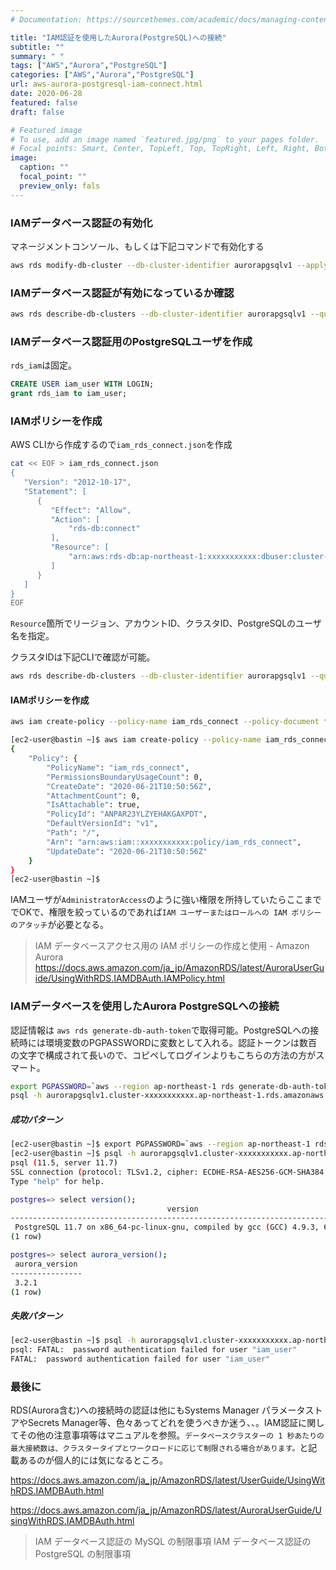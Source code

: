```yaml
---
# Documentation: https://sourcethemes.com/academic/docs/managing-content/

title: "IAM認証を使用したAurora(PostgreSQL)への接続"
subtitle: ""
summary: " "
tags: ["AWS","Aurora","PostgreSQL"]
categories: ["AWS","Aurora","PostgreSQL"]
url: aws-aurora-postgresql-iam-connect.html
date: 2020-06-28
featured: false
draft: false

# Featured image
# To use, add an image named `featured.jpg/png` to your pages folder.
# Focal points: Smart, Center, TopLeft, Top, TopRight, Left, Right, BottomLeft, Bottom, BottomRight.
image:
  caption: ""
  focal_point: ""
  preview_only: fals
---
```


### IAMデータベース認証の有効化

マネージメントコンソール、もしくは下記コマンドで有効化する

```sh
aws rds modify-db-cluster --db-cluster-identifier aurorapgsqlv1 --apply-immediately --enable-iam-database-authentication
```

### IAMデータベース認証が有効になっているか確認

```sh
aws rds describe-db-clusters --db-cluster-identifier aurorapgsqlv1 --query 'DBClusters[].[IAMDatabaseAuthenticationEnabled]' --output table
```

### IAMデータベース認証用のPostgreSQLユーザを作成

`rds_iam`は固定。

```sql
CREATE USER iam_user WITH LOGIN;
grant rds_iam to iam_user;
```

### IAMポリシーを作成

AWS CLIから作成するので`iam_rds_connect.json`を作成

```sh
cat << EOF > iam_rds_connect.json  
{
   "Version": "2012-10-17",
   "Statement": [
      {
         "Effect": "Allow",
         "Action": [
             "rds-db:connect"
         ],
         "Resource": [
             "arn:aws:rds-db:ap-northeast-1:xxxxxxxxxxx:dbuser:cluster-ALPQLYUXTQZEQ7M7F5UBRC7WTU/iam_user"
         ]
      }
   ]
}
EOF
```

`Resource`箇所でリージョン、アカウントID、クラスタID、PostgreSQLのユーザ名を指定。

クラスタIDは下記CLIで確認が可能。

```sh
aws rds describe-db-clusters --db-cluster-identifier aurorapgsqlv1 --query "DBClusters[0].[DbClusterResourceId]"
```

#### IAMポリシーを作成

```sh
aws iam create-policy --policy-name iam_rds_connect --policy-document file://iam_rds_connect.json 
```

```sh
[ec2-user@bastin ~]$ aws iam create-policy --policy-name iam_rds_connect --policy-document file://iam_rds_connect.json 
{
    "Policy": {
        "PolicyName": "iam_rds_connect", 
        "PermissionsBoundaryUsageCount": 0, 
        "CreateDate": "2020-06-21T10:50:56Z", 
        "AttachmentCount": 0, 
        "IsAttachable": true, 
        "PolicyId": "ANPAR23YLZYEHAKGAXPDT", 
        "DefaultVersionId": "v1", 
        "Path": "/", 
        "Arn": "arn:aws:iam::xxxxxxxxxxx:policy/iam_rds_connect", 
        "UpdateDate": "2020-06-21T10:50:56Z"
    }
}
[ec2-user@bastin ~]$ 
```

IAMユーザが`AdministratorAccess`のように強い権限を所持していたらここまででOKで、権限を絞っているのであれば`IAM ユーザーまたはロールへの IAM ポリシーのアタッチ`が必要となる。

> IAM データベースアクセス用の IAM ポリシーの作成と使用 - Amazon Aurora https://docs.aws.amazon.com/ja_jp/AmazonRDS/latest/AuroraUserGuide/UsingWithRDS.IAMDBAuth.IAMPolicy.html

### IAMデータベースを使用したAurora PostgreSQLへの接続

認証情報は `aws rds generate-db-auth-token`で取得可能。PostgreSQLへの接続時には環境変数のPGPASSWORDに変数として入れる。認証トークンは数百の文字で構成されて長いので、コピペしてログインよりもこちらの方法の方がスマート。

```sh
export PGPASSWORD=`aws --region ap-northeast-1 rds generate-db-auth-token --hostname aurorapgsqlv1.cluster-xxxxxxxxxxx.ap-northeast-1.rds.amazonaws.com --port 5432 --username iam_user`
psql -h aurorapgsqlv1.cluster-xxxxxxxxxxx.ap-northeast-1.rds.amazonaws.com -U iam_user -d postgres
```

##### 成功パターン

```sh
[ec2-user@bastin ~]$ export PGPASSWORD=`aws --region ap-northeast-1 rds generate-db-auth-token --hostname aurorapgsqlv1.cluster-xxxxxxxxxxx.ap-northeast-1.rds.amazonaws.com --port 5432 --username iam_user`
[ec2-user@bastin ~]$ psql -h aurorapgsqlv1.cluster-xxxxxxxxxxx.ap-northeast-1.rds.amazonaws.com -U iam_user -d postgres
psql (11.5, server 11.7)
SSL connection (protocol: TLSv1.2, cipher: ECDHE-RSA-AES256-GCM-SHA384, bits: 256, compression: off)
Type "help" for help.

postgres=> select version();
                                   version                                   
-----------------------------------------------------------------------------
 PostgreSQL 11.7 on x86_64-pc-linux-gnu, compiled by gcc (GCC) 4.9.3, 64-bit
(1 row)

postgres=> select aurora_version();
 aurora_version 
----------------
 3.2.1
(1 row)
```

##### 失敗パターン

```sh
[ec2-user@bastin ~]$ psql -h aurorapgsqlv1.cluster-xxxxxxxxxxx.ap-northeast-1.rds.amazonaws.com -U iam_user -d postgres
psql: FATAL:  password authentication failed for user "iam_user"
FATAL:  password authentication failed for user "iam_user"
```

### 最後に

RDS(Aurora含む)への接続時の認証は他にもSystems Manager パラメータストアやSecrets Manager等、色々あってどれを使うべきか迷う、、。IAM認証に関してその他の注意事項等はマニュアルを参照。`データベースクラスターの 1 秒あたりの最大接続数は、クラスタータイプとワークロードに応じて制限される場合があります。`と記載あるのが個人的には気になるところ。

https://docs.aws.amazon.com/ja_jp/AmazonRDS/latest/UserGuide/UsingWithRDS.IAMDBAuth.html

https://docs.aws.amazon.com/ja_jp/AmazonRDS/latest/AuroraUserGuide/UsingWithRDS.IAMDBAuth.html
> IAM データベース認証の MySQL の制限事項
> IAM データベース認証の PostgreSQL の制限事項